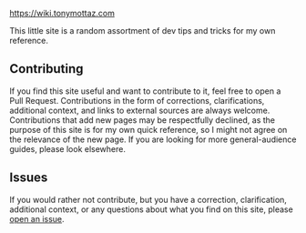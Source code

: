https://wiki.tonymottaz.com

This little site is a random assortment of dev tips and tricks for my own reference.

## Contributing

If you find this site useful and want to contribute to it, feel free to open a Pull Request. Contributions in the form of corrections, clarifications, additional context, and links to external sources are always welcome. Contributions that add new pages may be respectfully declined, as the purpose of this site is for my own quick reference, so I might not agree on the relevance of the new page. If you are looking for more general-audience guides, please look elsewhere.

## Issues

If you would rather not contribute, but you have a correction, clarification, additional context, or any questions about what you find on this site, please [open an issue](https://github.com/awmottaz/wiki/issues).
